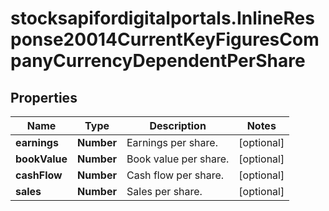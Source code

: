# stocksapifordigitalportals.InlineResponse20014CurrentKeyFiguresCompanyCurrencyDependentPerShare

## Properties

Name | Type | Description | Notes
------------ | ------------- | ------------- | -------------
**earnings** | **Number** | Earnings per share. | [optional] 
**bookValue** | **Number** | Book value per share. | [optional] 
**cashFlow** | **Number** | Cash flow per share. | [optional] 
**sales** | **Number** | Sales per share. | [optional] 


